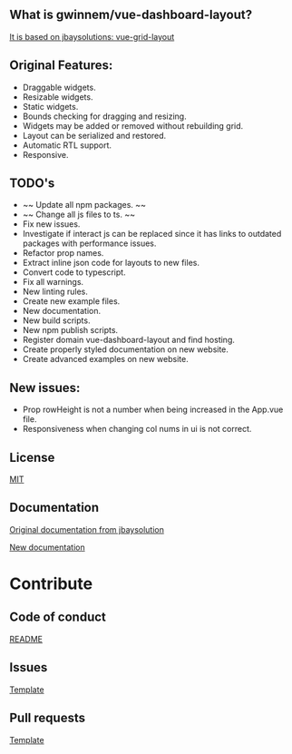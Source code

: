 ## What is gwinnem/vue-dashboard-layout?
[It is based on jbaysolutions: vue-grid-layout](https://jbaysolutions.github.io/vue-grid-layout)

## Original Features:
* Draggable widgets.
* Resizable widgets.
* Static widgets.
* Bounds checking for dragging and resizing.
* Widgets may be added or removed without rebuilding grid.
* Layout can be serialized and restored.
* Automatic RTL support.
* Responsive.


## TODO's
* ~~ Update all npm packages. ~~
* ~~ Change all js files to ts. ~~
* Fix new issues.
* Investigate if interact js can be replaced since it has links to outdated packages with performance issues.
* Refactor prop names.
* Extract inline json code for layouts to new files.
* Convert code to typescript.
* Fix all warnings.
* New linting rules.
* Create new example files.
* New documentation.
* New build scripts.
* New npm publish scripts.
* Register domain vue-dashboard-layout and find hosting.
* Create properly styled documentation on new website.
* Create advanced examples on new website.

## New issues:
* Prop rowHeight is not a number when being increased in the App.vue file.
* Responsiveness when changing col nums in ui is not correct.

## License
[MIT](./LICENSE.md)

## Documentation
[Original documentation from jbaysolution](https://jbaysolutions.github.io/vue-grid-layout/guide/)

[New documentation](./docs/TOC.md)

# Contribute

## Code of conduct
[README](./CODE_OF_CONDUCT.md)

## Issues
[Template](./.github/ISSUE_TEMPLATE.md)

## Pull requests
[Template](./.github/ISSUE_TEMPLATE.md)
